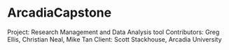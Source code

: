 ArcadiaCapstone
===============
Project: Research Management and Data Analysis tool
Contributors: Greg Ellis, Christian Neal, Mike Tan
Client: Scott Stackhouse, Arcadia University
